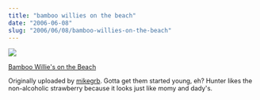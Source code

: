 ```yaml
--- 
title: "bamboo willies on the beach"
date: "2006-06-08"
slug: "2006/06/08/bamboo-willies-on-the-beach"
---
```

<a title="photo sharing" href="http://www.flickr.com/photos/mikegrb/163322695/"><img src="http://static.flickr.com/60/163322695_b3b7a500b6.jpg" /></a>

<span style="font-size: 0.9em; margin-top: 0px">
<a href="http://www.flickr.com/photos/mikegrb/163322695/">Bamboo Willie's on the Beach</a>

Originally uploaded by <a href="http://www.flickr.com/people/mikegrb/">mikegrb</a>.
</span>Gotta get them started young, eh? Hunter likes the non-alcoholic strawberry because it looks just like momy and dady's.
<br clear="all" />
